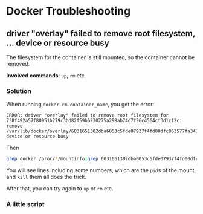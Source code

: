# Docker Troubleshooting

## driver "overlay" failed to remove root filesystem, ... device or resource busy

The filesystem for the container is still mounted, so the container cannot be removed.

**Involved commands**: `up`, `rm` etc.

### Solution

When running `docker rm container_name`, you get the error:

```text
ERROR: driver "overlay" failed to remove root filesystem for 738f492a57f80951b279c3bd82f59b6230275a298ab74d7f26c4564cf3d1cf2c: remove /var/lib/docker/overlay/6031651302dba6053c5fde07937f4fd00dfc063577fa343b12c83f1c26b77887/merged: device or resource busy
```

Then

```bash
grep docker /proc/*/mountinfo|grep 6031651302dba6053c5fde07937f4fd00dfc063577fa343b12c83f1c26b77887
```

You will see lines including some numbers, which are the `pid`s of the mount,
and `kill` them all does the trick.

After that, you can try again to `up` or `rm` etc.

### A little script
```bash

```